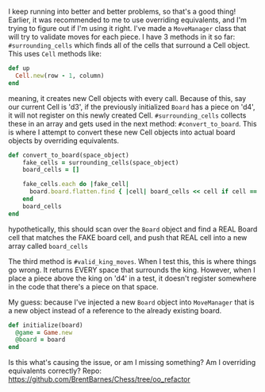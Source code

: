 I keep running into better and better problems, so that's a good thing!
Earlier, it was recommended to me to use overriding equivalents, and I'm trying to figure out if I'm using it right. I've made a  `MoveManager` class that will try to validate moves for each piece. I have 3 methods in it so far: `#surrounding_cells` which finds all of the cells that surround a Cell object. This uses `Cell` methods like:
```ruby
def up
  Cell.new(row - 1, column)
end
```
meaning, it creates new Cell objects with every call. Because of this, say our current Cell is 'd3',  if the previously initialized `Board` has a piece on 'd4', it will not register on this newly created Cell. `#surrounding_cells` collects these in an array and gets used in the next method: `#convert_to_board`. 
This is where I attempt to convert these new Cell objects into actual board objects by overriding equivalents.
```ruby
def convert_to_board(space_object)
    fake_cells = surrounding_cells(space_object)
    board_cells = []

    fake_cells.each do |fake_cell|
      board.board.flatten.find { |cell| board_cells << cell if cell == fake_cell }
    end
    board_cells
end
```
hypothetically, this should scan over the `Board` object and find a REAL Board cell that matches the FAKE board cell, and push that REAL cell into a new array called `board_cells` 

The third method is `#valid_king_moves`. When I test this, this is where things go wrong. It returns EVERY space that surrounds the king. However, when I place a piece above the king on 'd4' in a test, it doesn't register somewhere in the code that there's a piece on that space.

My guess: because I've injected a new `Board` object into `MoveManager` that is a new object instead of a reference to the already existing board.
```ruby
def initialize(board)
  @game = Game.new
  @board = board
end
```
Is this what's causing the issue, or am I missing something? Am I overriding equivalents correctly?
Repo: https://github.com/BrentBarnes/Chess/tree/oo_refactor